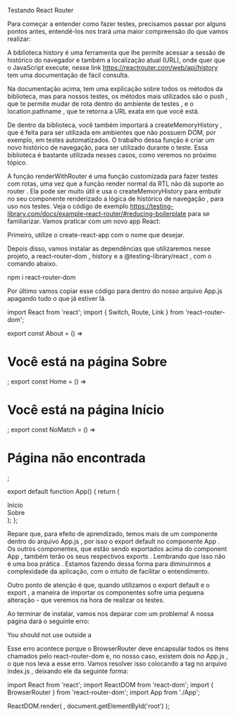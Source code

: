 Testando React Router

Para começar a entender como fazer testes, precisamos passar por alguns pontos antes, entendê-los nos trará uma maior compreensão do que vamos realizar:

A biblioteca history é uma ferramenta que lhe permite acessar a sessão de histórico do navegador e também a localização atual (URL), onde quer que o JavaScript execute, nesse link https://reactrouter.com/web/api/history tem uma documentação de fácil consulta.

Na documentação acima, tem uma explicação sobre todos os métodos da biblioteca, mas para nossos testes, os métodos mais utilizados são o push , que te permite mudar de rota dentro do ambiente de testes , e o location.pathname , que te retorna a URL exata em que você está.

De dentro da biblioteca, você também importará a createMemoryHistory , que é feita para ser utilizada em ambientes que não possuem DOM, por exemplo, em testes automatizados. O trabalho dessa função é criar um novo histórico de navegação, para ser utilizado durante o teste. Essa biblioteca é bastante utilizada nesses casos, como veremos no próximo tópico.

A função renderWithRouter é uma função customizada para fazer testes com rotas, uma vez que a função render normal da RTL não dá suporte ao router . Ela pode ser muito útil e usa o createMemoryHistory para embutir no seu componente renderizado a lógica de histórico de navegação , para uso nos testes. Veja o código de exemplo https://testing-library.com/docs/example-react-router/#reducing-boilerplate para se familiarizar. Vamos praticar com um novo app React:

Primeiro, utilize o create-react-app com o nome que desejar.

Depois disso, vamos instalar as dependências que utilizaremos nesse projeto, a react-router-dom , history e a @testing-library/react , com o comando abaixo.

npm i react-router-dom

Por último vamos copiar esse código para dentro do nosso arquivo App.js apagando tudo o que já estiver lá.

import React from 'react';
import { Switch, Route, Link } from 'react-router-dom';

export const About = () => <h1>Você está na página Sobre</h1>;
export const Home = () => <h1>Você está na página Início</h1>;
export const NoMatch = () => <h1>Página não encontrada</h1>;

export default function App() {
  return (
    <div>
      <Link to="/">Início</Link>
      <br />
      <Link to="/about">Sobre</Link>
      <Switch>
        <Route exact path="/" component={Home} />
        <Route path="/about" component={About} />
        <Route component={NoMatch} />
      </Switch>
    </div>
  );
};

Repare que, para efeito de aprendizado, temos mais de um componente dentro do arquivo App.js , por isso o export default no componente App . Os outros componentes, que estão sendo exportados acima do component App , também terão os seus respectivos exports . Lembrando que isso não é uma boa prática . Estamos fazendo dessa forma para diminuirmos a complexidade da aplicação, com o intuito de facilitar o entendimento.

Outro ponto de atenção é que, quando utilizamos o export default e o export , a maneira de importar os componentes sofre uma pequena alteração - que veremos na hora de realizar os testes.

Ao terminar de instalar, vamos nos deparar com um problema! A nossa página dará o seguinte erro:

You should not use <Link> outside a <Router>

Esse erro acontece porque o BrowserRouter deve encapsular todos os itens chamados pelo react-router-dom e, no nosso caso, existem dois <Link> no App.js , o que nos leva a esse erro. Vamos resolver isso colocando a tag <BrowserRouter> no arquivo index.js , deixando ele da seguinte forma:

import React from 'react';
import ReactDOM from 'react-dom';
import { BrowserRouter } from 'react-router-dom';
import App from './App';

ReactDOM.render(
  <BrowserRouter>
    <App />
  </BrowserRouter>,
  document.getElementById('root')
);
